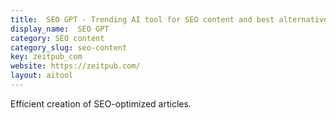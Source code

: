 ```yaml
---
title:  SEO GPT - Trending AI tool for SEO content and best alternatives
display_name:  SEO GPT
category: SEO content
category_slug: seo-content
key: zeitpub_com
website: https://zeitpub.com/
layout: aitool
---
```


Efficient creation of SEO-optimized articles.
